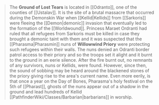 > The **Ground of Lost Tears** is located in [[Odranto]], one of the counties of [[Ustalav]]. It is the site of a brutal massacre that occurred during the Demonskin War when [[Kellid|Kellids]] from [[Sarkoris]] were fleeing the [[Demon|demonic]] invasion that eventually led to the formation of the [[Worldwound]]. Princess Maraet Ordranti had ruled that all refugees from Sarkoris must be killed in case they brought a demonic taint with them and it was suspected that the [[Pharasma|Pharasmin]] nuns of **Willowwind Priory** were protecting such refugees within their walls. The nuns denied an Odranti border patrol access to their priory and so the troops set it alight and it burnt to the ground in an eerie silence. After the fire burnt out, no remnants of any survivors, nuns or Kellids, were found. However, since then, the sound of sobbing may be heard around the blackened stones of the priory giving rise to the area's current name. Even more eerily, is that once a year on the Day of Bones, Pharasma's holy festival on the 5th of [[Pharast]], ghosts of the nuns appear out of a shadow in the ground and lead hundreds of Kellid [[PathfinderWiki/Classes/Barbarian|barbarians]] in worship.








